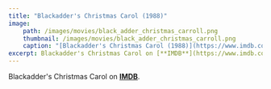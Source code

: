 ```yaml
---
title: "Blackadder's Christmas Carol (1988)"
image:
    path: /images/movies/black_adder_christmas_carroll.png
    thumbnail: /images/movies/black_adder_christmas_carroll.png
    caption: "[Blackadder's Christmas Carol (1988)](https://www.imdb.com/title/tt0094754/)"
excerpt: Blackadder's Christmas Carol on [**IMDB**](https://www.imdb.com/title/tt0094754/).
---
```


Blackadder's Christmas Carol on [**IMDB**](https://www.imdb.com/title/tt0094754/).

